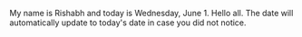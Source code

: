 My name is Rishabh and today is Wednesday, June 1. Hello all. The date will automatically update to today's date in case you did not notice.
